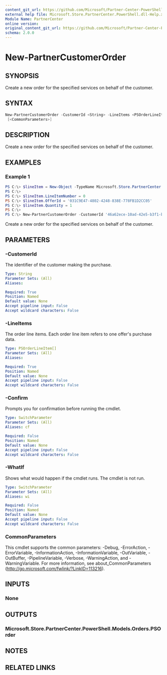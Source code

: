 ```yaml
---
content_git_url: https://github.com/Microsoft/Partner-Center-PowerShell/blob/master/docs/help/New-PartnerCustomerOrder.md
external help file: Microsoft.Store.PartnerCenter.PowerShell.dll-Help.xml
Module Name: PartnerCenter
online version:
original_content_git_url: https://github.com/Microsoft/Partner-Center-PowerShell/blob/master/docs/help/New-PartnerCustomerOrder.md
schema: 2.0.0
---
```


# New-PartnerCustomerOrder

## SYNOPSIS
Create a new order for the specified services on behalf of the customer.

## SYNTAX

```powershell
New-PartnerCustomerOrder -CustomerId <String> -LineItems <PSOrderLineItem[]> [-WhatIf] [-Confirm]
 [<CommonParameters>]
```

## DESCRIPTION
Create a new order for the specified services on behalf of the customer.

## EXAMPLES

### Example 1

```powershell
PS C:\> $lineItem = New-Object -TypeName Microsoft.Store.PartnerCenter.PowerShell.Models.Orders.PSOrderLineItem
PS C:\>
PS C:\> $lineItem.LineItemNumber = 0
PS C:\> $lineItem.OfferId = '031C9E47-4802-4248-838E-778FB1D2CC05'
PS C:\> $lineItem.Quantity = 1
PS C:\>
PS C:\> New-PartnerCustomerOrder -CustomerId '46a62ece-10ad-42e5-b3f1-b2ed53e6fc08' -LineItems $lineItem
```

Create a new order for the specified services on behalf of the customer.

## PARAMETERS

### -CustomerId
The identifier of the customer making the purchase.

```yaml
Type: String
Parameter Sets: (All)
Aliases:

Required: True
Position: Named
Default value: None
Accept pipeline input: False
Accept wildcard characters: False
```

### -LineItems
The order line items.
Each order line item refers to one offer's purchase data.

```yaml
Type: PSOrderLineItem[]
Parameter Sets: (All)
Aliases:

Required: True
Position: Named
Default value: None
Accept pipeline input: False
Accept wildcard characters: False
```

### -Confirm
Prompts you for confirmation before running the cmdlet.

```yaml
Type: SwitchParameter
Parameter Sets: (All)
Aliases: cf

Required: False
Position: Named
Default value: None
Accept pipeline input: False
Accept wildcard characters: False
```

### -WhatIf
Shows what would happen if the cmdlet runs.
The cmdlet is not run.

```yaml
Type: SwitchParameter
Parameter Sets: (All)
Aliases: wi

Required: False
Position: Named
Default value: None
Accept pipeline input: False
Accept wildcard characters: False
```

### CommonParameters
This cmdlet supports the common parameters: -Debug, -ErrorAction, -ErrorVariable, -InformationAction, -InformationVariable, -OutVariable, -OutBuffer, -PipelineVariable, -Verbose, -WarningAction, and -WarningVariable. For more information, see about_CommonParameters (http://go.microsoft.com/fwlink/?LinkID=113216).

## INPUTS

### None

## OUTPUTS

### Microsoft.Store.PartnerCenter.PowerShell.Models.Orders.PSOrder

## NOTES

## RELATED LINKS
